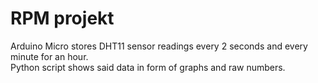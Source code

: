 # RPM projekt


Arduino Micro stores DHT11 sensor readings every 2 seconds and every minute for an hour.</br>
Python script shows said data in form of graphs and raw numbers.
